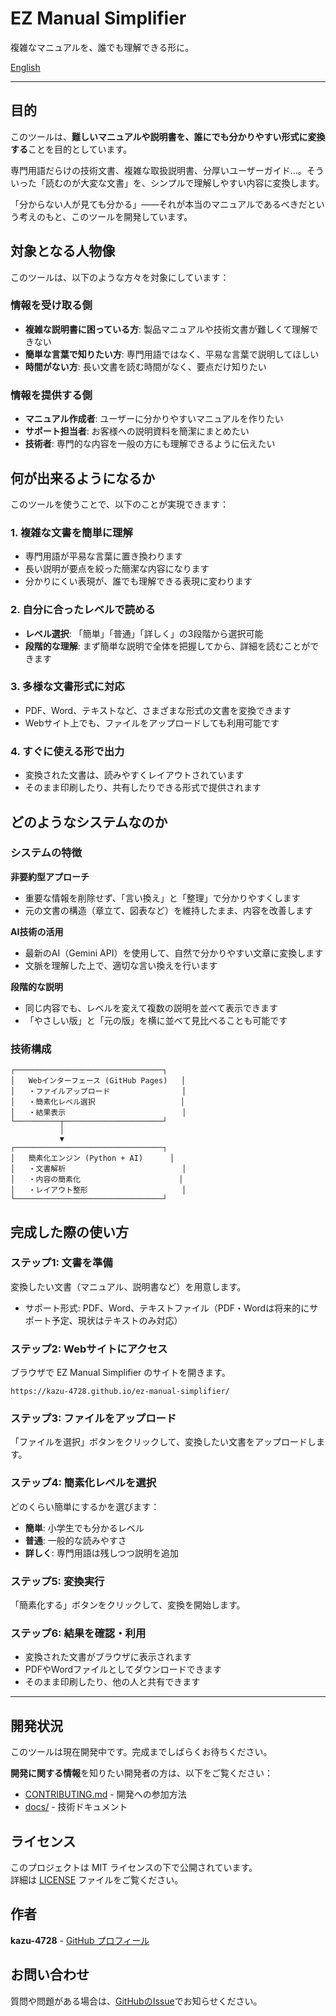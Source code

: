 # EZ Manual Simplifier

複雑なマニュアルを、誰でも理解できる形に。

[English](README.en.md)

---

## 目的

このツールは、**難しいマニュアルや説明書を、誰にでも分かりやすい形式に変換する**ことを目的としています。

専門用語だらけの技術文書、複雑な取扱説明書、分厚いユーザーガイド...。そういった「読むのが大変な文書」を、シンプルで理解しやすい内容に変換します。

「分からない人が見ても分かる」——それが本当のマニュアルであるべきだという考えのもと、このツールを開発しています。

## 対象となる人物像

このツールは、以下のような方々を対象にしています：

### 情報を受け取る側
- **複雑な説明書に困っている方**: 製品マニュアルや技術文書が難しくて理解できない
- **簡単な言葉で知りたい方**: 専門用語ではなく、平易な言葉で説明してほしい
- **時間がない方**: 長い文書を読む時間がなく、要点だけ知りたい

### 情報を提供する側
- **マニュアル作成者**: ユーザーに分かりやすいマニュアルを作りたい
- **サポート担当者**: お客様への説明資料を簡潔にまとめたい
- **技術者**: 専門的な内容を一般の方にも理解できるように伝えたい

## 何が出来るようになるか

このツールを使うことで、以下のことが実現できます：

### 1. 複雑な文書を簡単に理解
- 専門用語が平易な言葉に置き換わります
- 長い説明が要点を絞った簡潔な内容になります
- 分かりにくい表現が、誰でも理解できる表現に変わります

### 2. 自分に合ったレベルで読める
- **レベル選択**: 「簡単」「普通」「詳しく」の3段階から選択可能
- **段階的な理解**: まず簡単な説明で全体を把握してから、詳細を読むことができます

### 3. 多様な文書形式に対応
- PDF、Word、テキストなど、さまざまな形式の文書を変換できます
- Webサイト上でも、ファイルをアップロードしても利用可能です

### 4. すぐに使える形で出力
- 変換された文書は、読みやすくレイアウトされています
- そのまま印刷したり、共有したりできる形式で提供されます

## どのようなシステムなのか

### システムの特徴

**非要約型アプローチ**
- 重要な情報を削除せず、「言い換え」と「整理」で分かりやすくします
- 元の文書の構造（章立て、図表など）を維持したまま、内容を改善します

**AI技術の活用**
- 最新のAI（Gemini API）を使用して、自然で分かりやすい文章に変換します
- 文脈を理解した上で、適切な言い換えを行います

**段階的な説明**
- 同じ内容でも、レベルを変えて複数の説明を並べて表示できます
- 「やさしい版」と「元の版」を横に並べて見比べることも可能です

### 技術構成

```text
┌─────────────────────────────────┐
│   Webインターフェース (GitHub Pages)   │
│   ・ファイルアップロード                │
│   ・簡素化レベル選択                   │
│   ・結果表示                          │
└──────────┬──────────────────────┘
           │
           ▼
┌─────────────────────────────────┐
│   簡素化エンジン (Python + AI)      │
│   ・文書解析                          │
│   ・内容の簡素化                      │
│   ・レイアウト整形                     │
└─────────────────────────────────┘
```

## 完成した際の使い方

### ステップ1: 文書を準備
変換したい文書（マニュアル、説明書など）を用意します。
- サポート形式: PDF、Word、テキストファイル（PDF・Wordは将来的にサポート予定、現状はテキストのみ対応）

### ステップ2: Webサイトにアクセス
ブラウザで EZ Manual Simplifier のサイトを開きます。
```
https://kazu-4728.github.io/ez-manual-simplifier/
```

### ステップ3: ファイルをアップロード
「ファイルを選択」ボタンをクリックして、変換したい文書をアップロードします。

### ステップ4: 簡素化レベルを選択
どのくらい簡単にするかを選びます：
- **簡単**: 小学生でも分かるレベル
- **普通**: 一般的な読みやすさ
- **詳しく**: 専門用語は残しつつ説明を追加

### ステップ5: 変換実行
「簡素化する」ボタンをクリックして、変換を開始します。

### ステップ6: 結果を確認・利用
- 変換された文書がブラウザに表示されます
- PDFやWordファイルとしてダウンロードできます
- そのまま印刷したり、他の人と共有できます

---

## 開発状況

このツールは現在開発中です。完成までしばらくお待ちください。

**開発に関する情報**を知りたい開発者の方は、以下をご覧ください：
- [CONTRIBUTING.md](CONTRIBUTING.md) - 開発への参加方法
- [docs/](docs/) - 技術ドキュメント

## ライセンス

このプロジェクトは MIT ライセンスの下で公開されています。  
詳細は [LICENSE](LICENSE) ファイルをご覧ください。

## 作者

**kazu-4728** - [GitHub プロフィール](https://github.com/kazu-4728)

## お問い合わせ

質問や問題がある場合は、[GitHubのIssue](https://github.com/kazu-4728/ez-manual-simplifier/issues)でお知らせください。
